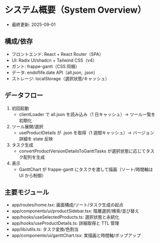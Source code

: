 # システム概要（System Overview）

- 最終更新: 2025-09-01

## 構成/依存

- フロントエンド: React + React Router（SPA）
- UI: Radix UI/shadcn + Tailwind CSS（v4）
- ガント: frappe-gantt（CSS 同梱）
- データ: endoflife.date API（all.json, <tool>.json）
- ストレージ: localStorage（選択状態/キャッシュ）

## データフロー

1) 初回起動
   - clientLoader で all.json を読み込み（1 日キャッシュ）→ ツール一覧を初期化
2) ツール展開/選択
   - useProductDetails が <tool>.json を取得（1 週間キャッシュ）→ バージョン詳細を state 反映
3) タスク生成
   - convertProductVersionDetailsToGanttTasks が選択状態に応じてタスク配列を生成
4) 表示
   - GanttChart が frappe-gantt にタスクを渡して描画（ソート/時間軸は UI から制御）

## 主要モジュール

- app/routes/home.tsx: 画面構成/ソート/タスク生成の起点
- app/components/ui/productSidebar.tsx: 階層選択/検索/並び替え
- app/hooks/useSelectedProducts.ts: 選択状態と永続化
- app/hooks/useProductDetails.ts: 詳細取得と TTL 管理
- app/lib/utils.ts: タスク変換/色割当
- app/components/ui/ganttChart.tsx: 実描画と時間軸/ポップアップ

